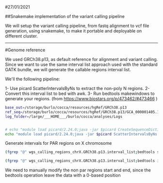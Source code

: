 #27/01/2021

##Snakemake implementation of the variant calling pipeline 

We will setup the variant calling pipeline, from fastq alignment to vcf file generation, using snakemake, to make it portable and deployable on different cluster.

---
#Genome reference

We used GRCh38.p13, as default reference for alignment and variant calling.
Since we want to use the same interval list approach used with the standard GATK bundle, we will generate the
callable regions interval list.

We'll the following pipeline:

1- Use picard ScatterIntervalsByNs to extract the non-poly N regions.
2- Convert this interval list to bed with awk.
3- Run bedtools makewindows to generate your regions.
	(from https://www.biostars.org/p/473462/#473466 )


```bash
base_out=/storage/burlo/cocca/resources/hgRef/GRCh38.p13
ref_seq=/storage/burlo/cocca/resources/hgRef/GRCh38.p13/GCA_000001405.15_GRCh38_full_plus_hs38d1_analysis_set.fna
log_folder=/large/___HOME___/burlo/cocca/analyses/Logs


# echo "module load picard/2.24.0;java -jar $picard CreateSequenceDictionary R=${ref_seq} O=/storage/burlo/cocca/resources/hgRef/GRCh38.p13/GCA_000001405.15_GRCh38_full_plus_hs38d1_analysis_set.dict" | qsub -q thin -V -k eod -o ${log_folder}/picard_index_ref.o -e ${log_folder}/picard_index_ref.e -l nodes=1:ppn=1 -l walltime=48:00:00 -l mem=10g
echo "module load picard/2.24.0;java -jar $picard ScatterIntervalsByNs R=${ref_seq} OT=ACGT O=${base_out}/wgs_calling_regions.GRCh38.p13.interval_list" | qsub -q thin -V -k eod -o ${log_folder}/picard_split_interval.o -e ${log_folder}/picard_split_interval.e -l nodes=1:ppn=1 -l walltime=48:00:00 -l mem=10g

```

Generate intervals for PAR regions on X chromosome

```bash
(fgrep "@" wgs_calling_regions_chrX.GRCh38.p13.interval_list;bedtools subtract -a <(fgrep -v "@" wgs_calling_regions_chrX.GRCh38.p13.interval_list) -b par_regions.bed )> wgs_calling_regions_chrX_NONPAR.GRCh38.p13.interval_list

(fgrep "@" wgs_calling_regions_chrX.GRCh38.p13.interval_list;bedtools intersect -a <(fgrep -v "@" wgs_calling_regions_chrX.GRCh38.p13.interval_list) -b par_regions.bed -wb|cut -f -5,9) > wgs_calling_regions_chrX_PAR.GRCh38.p13.interval_list

```

We need to manually modify the non par regions start and end, since the bedtools operation leave the data with a 0-based position
